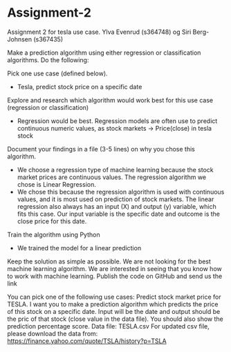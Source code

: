 # Assignment-2
Assignment 2 for tesla use case. Ylva Evenrud (s364748) og Siri Berg-Johnsen (s367435)

Make a prediction algorithm using either regression or classification algorithms.
Do the following:

Pick one use case (defined below).
- Tesla, predict stock price on a specific date 

Explore and research which algorithm would work best for this use case (regression or classification) 
- Regression would be best. Regression models are often use to predict continuous numeric values, as stock markets → Price(close) in tesla stock


Document your findings in a file (3-5 lines) on why you chose this algorithm. 
- We choose a regression type of machine learning because the stock market prices are continuous values. The regression algorithm we chose is Linear Regression.
- We chose this because the regression algorithm is used with continuous values, and it is most used on prediction of stock markets. The linear regression also always has an
  input (X) and output (y) variable, which fits this case. Our input variable is the specific date and outcome is the close price for this date. 

Train the algorithm using Python 
- We trained the model for a linear prediction


Keep the solution as simple as possible. We are not looking for the best machine learning algorithm. We are interested in seeing that you know how to work with machine learning. 
Publish the code on GitHub and send us the link 

You can pick one of the following use cases:
Predict stock market price for TESLA. I want you to make a prediction algorithm which predicts the price of this stock on a specific date. Input will be the date and output should be the pric of that stock (close value in the data file). You should also show the prediction percentage score. Data file: TESLA.csv For updated csv file, please download the data from: https://finance.yahoo.com/quote/TSLA/history?p=TSLA
